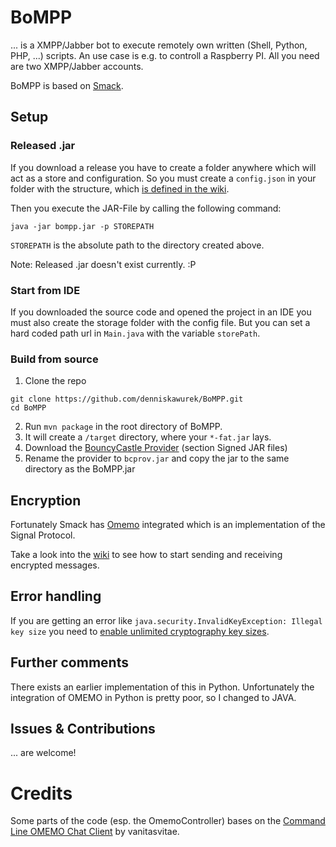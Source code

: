 
# BoMPP
... is a XMPP/Jabber bot to execute remotely own written (Shell, Python, PHP, ...) scripts.
An use case is e.g. to controll a Raspberry PI.
All you need are two XMPP/Jabber accounts.

BoMPP is based on [Smack](https://github.com/igniterealtime/Smack).

## Setup

### Released .jar
If you download a release you have to create a folder anywhere which will act as a store and configuration.
So you must create a ```config.json``` in your folder with the structure, which [is defined in the wiki](https://github.com/denniskawurek/BoMPP/wiki/Structure-of-config.json).

Then you execute the JAR-File by calling the following command:

```
java -jar bompp.jar -p STOREPATH
```

``STOREPATH`` is the absolute path to the directory created above.

Note: Released .jar doesn't exist currently. :P

### Start from IDE
If you downloaded the source code and opened the project in an IDE you must also create the storage folder with the config file.
But you can set a hard coded path url in ``Main.java`` with the variable ``storePath``.

### Build from source
1. Clone the repo
```
git clone https://github.com/denniskawurek/BoMPP.git
cd BoMPP
```
2. Run `mvn package` in the root directory of BoMPP.
3. It will create a `/target` directory, where your `*-fat.jar` lays.
4. Download the [BouncyCastle Provider](https://www.bouncycastle.org/latest_releases.html) (section Signed JAR files)
5. Rename the provider to `bcprov.jar` and copy the jar to the same directory as the BoMPP.jar

## Encryption
Fortunately Smack has [Omemo](https://github.com/igniterealtime/Smack/blob/master/documentation/extensions/omemo.md) integrated which is an implementation of the Signal Protocol.

Take a look into the [wiki](https://github.com/denniskawurek/BoMPP/wiki/Enable-encryption---how-to-trust-a-user) to see how to start sending and receiving encrypted messages.

## Error handling
If you are getting an error like ```java.security.InvalidKeyException: Illegal key size``` you need to
[enable unlimited cryptography key sizes](https://stackoverflow.com/a/3864276/5725291).

## Further comments
There exists an earlier implementation of this in Python. Unfortunately the integration of OMEMO in Python is pretty poor, so I changed to JAVA.

## Issues & Contributions
... are welcome!

# Credits
Some parts of the code (esp. the OmemoController) bases on the [Command Line OMEMO Chat Client](https://github.com/vanitasvitae/clocc) by vanitasvitae.
